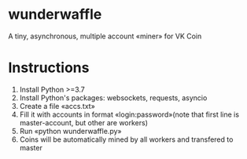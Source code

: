 # wunderwaffle
A tiny, asynchronous, multiple account «miner» for VK Coin 

# Instructions
1. Install Python >=3.7  
2. Install Python's packages: websockets, requests, asyncio  
3. Create a file «accs.txt»
4. Fill it with accounts in format «login:password»(note that first line is master-account, but other are workers)  
5. Run «python wunderwaffle.py»  
6. Coins will be automatically mined by all workers and transfered to master  
